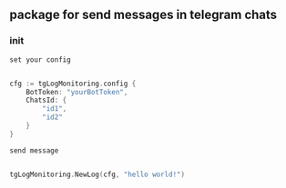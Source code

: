 ## package for send messages in telegram chats

### init

`set your config`
```go

cfg := tgLogMonitoring.config {
    BotToken: "yourBotToken",
	ChatsId: {
		"id1",
		"id2"
    }
}

```
`send message`
```go

tgLogMonitoring.NewLog(cfg, "hello world!")

```
